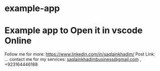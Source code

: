 # example-app

<h1>Example app to Open it in vscode Online</h1>

Follow me for more: https://www.linkedin.com/in/saqlainkhadim/
Post Link: ...
contact me for my services: saqlainkhadimbusiness@gmail.com , +923164446188
